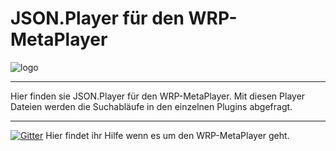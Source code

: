 # JSON.Player für den WRP-MetaPlayer

![logo](https://raw.githubusercontent.com/DWH-WFC/plugin.video.wrp.meta/master/resources/art/icon.png)

***

Hier finden sie JSON.Player für den WRP-MetaPlayer. Mit diesen Player Dateien werden die Suchabläufe in den einzelnen Plugins abgefragt.

***

[![Gitter](https://badges.gitter.im/DWH-WFC-Chat/community.svg)](https://gitter.im/DWH-WFC-Chat/community?utm_source=badge&utm_medium=badge&utm_campaign=pr-badge) Hier findet ihr Hilfe wenn es um den WRP-MetaPlayer geht.
